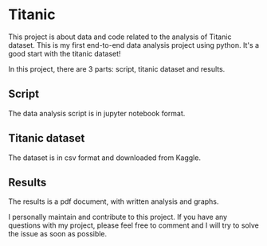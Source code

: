 # Titanic
This project is about data and code related to the analysis of Titanic dataset.  This is my first end-to-end data analysis project using python.  It's a good start with the titanic dataset!

In this project, there are 3 parts: script, titanic dataset and results.

## Script
The data analysis script is in jupyter notebook format.  

## Titanic dataset
The dataset is in csv format and downloaded from Kaggle.

## Results
The results is a pdf document, with written analysis and graphs.

I personally maintain and contribute to this project.  If you have any questions with my project, please feel free to comment and I will try to solve the issue as soon as possible.
